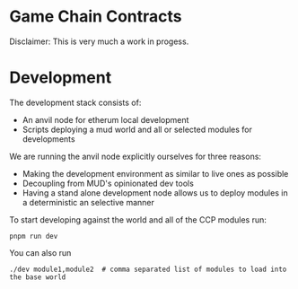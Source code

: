 # Game Chain Contracts

Disclaimer: This is very much a work in progess.

# Development

The development stack consists of:

- An anvil node for etherum local development
- Scripts deploying a mud world and all or selected modules for developments

We are running the anvil node explicitly ourselves for three reasons:

- Making the development environment as similar to live ones as possible
- Decoupling from MUD's opinionated dev tools
- Having a stand alone development node allows us to deploy modules in a deterministic an selective manner

To start developing against the world and all of the CCP modules run:

```
pnpm run dev
```

You can also run

```
./dev module1,module2  # comma separated list of modules to load into the base world
```
